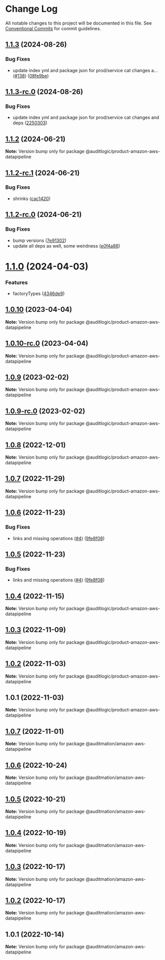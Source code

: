 # Change Log

All notable changes to this project will be documented in this file.
See [Conventional Commits](https://conventionalcommits.org) for commit guidelines.

## [1.1.3](https://github.com/auditlogic/product/compare/@auditlogic/product-amazon-aws-datapipeline@1.1.2...@auditlogic/product-amazon-aws-datapipeline@1.1.3) (2024-08-26)


### Bug Fixes

* update index yml and package json for prod/service cat changes a… ([#138](https://github.com/auditlogic/product/issues/138)) ([08fe9be](https://github.com/auditlogic/product/commit/08fe9beb1c8457462a19bc69caa02e6212d97e1a))





## [1.1.3-rc.0](https://github.com/auditlogic/product/compare/@auditlogic/product-amazon-aws-datapipeline@1.1.2...@auditlogic/product-amazon-aws-datapipeline@1.1.3-rc.0) (2024-08-26)


### Bug Fixes

* update index yml and package json for prod/service cat changes and deps ([2250303](https://github.com/auditlogic/product/commit/225030363a363608240135b7ebed386b28f01e4b))





## [1.1.2](https://github.com/auditlogic/product/compare/@auditlogic/product-amazon-aws-datapipeline@1.1.2-rc.1...@auditlogic/product-amazon-aws-datapipeline@1.1.2) (2024-06-21)

**Note:** Version bump only for package @auditlogic/product-amazon-aws-datapipeline





## [1.1.2-rc.1](https://github.com/auditlogic/product/compare/@auditlogic/product-amazon-aws-datapipeline@1.1.2-rc.0...@auditlogic/product-amazon-aws-datapipeline@1.1.2-rc.1) (2024-06-21)


### Bug Fixes

* shrinks ([cac1420](https://github.com/auditlogic/product/commit/cac14200fefcd8183ab69fe89a47bd3f70f563e9))





## [1.1.2-rc.0](https://github.com/auditlogic/product/compare/@auditlogic/product-amazon-aws-datapipeline@1.1.0...@auditlogic/product-amazon-aws-datapipeline@1.1.2-rc.0) (2024-06-21)


### Bug Fixes

* bump versions ([7e91302](https://github.com/auditlogic/product/commit/7e913023b8b312150ed7762c32fbbe616be71de5))
* update all deps as well, some weirdness ([e0f4a86](https://github.com/auditlogic/product/commit/e0f4a864714e2d3de6bbf3da014d5312fe53be2f))





# [1.1.0](https://github.com/auditlogic/product/compare/@auditlogic/product-amazon-aws-datapipeline@1.0.10...@auditlogic/product-amazon-aws-datapipeline@1.1.0) (2024-04-03)


### Features

* factoryTypes ([4346de9](https://github.com/auditlogic/product/commit/4346de92693aee892fccf725338ffc7b80ab182b))





## [1.0.10](https://github.com/auditlogic/product/compare/@auditlogic/product-amazon-aws-datapipeline@1.0.9...@auditlogic/product-amazon-aws-datapipeline@1.0.10) (2023-04-04)

**Note:** Version bump only for package @auditlogic/product-amazon-aws-datapipeline





## [1.0.10-rc.0](https://github.com/auditlogic/product/compare/@auditlogic/product-amazon-aws-datapipeline@1.0.9...@auditlogic/product-amazon-aws-datapipeline@1.0.10-rc.0) (2023-04-04)

**Note:** Version bump only for package @auditlogic/product-amazon-aws-datapipeline





## [1.0.9](https://github.com/auditlogic/product/compare/@auditlogic/product-amazon-aws-datapipeline@1.0.8...@auditlogic/product-amazon-aws-datapipeline@1.0.9) (2023-02-02)

**Note:** Version bump only for package @auditlogic/product-amazon-aws-datapipeline





## [1.0.9-rc.0](https://github.com/auditlogic/product/compare/@auditlogic/product-amazon-aws-datapipeline@1.0.8...@auditlogic/product-amazon-aws-datapipeline@1.0.9-rc.0) (2023-02-02)

**Note:** Version bump only for package @auditlogic/product-amazon-aws-datapipeline





## [1.0.8](https://github.com/auditlogic/product/compare/@auditlogic/product-amazon-aws-datapipeline@1.0.7...@auditlogic/product-amazon-aws-datapipeline@1.0.8) (2022-12-01)

**Note:** Version bump only for package @auditlogic/product-amazon-aws-datapipeline





## [1.0.7](https://github.com/auditlogic/product/compare/@auditlogic/product-amazon-aws-datapipeline@1.0.6...@auditlogic/product-amazon-aws-datapipeline@1.0.7) (2022-11-29)

**Note:** Version bump only for package @auditlogic/product-amazon-aws-datapipeline





## [1.0.6](https://github.com/auditlogic/product/compare/@auditlogic/product-amazon-aws-datapipeline@1.0.4...@auditlogic/product-amazon-aws-datapipeline@1.0.6) (2022-11-23)


### Bug Fixes

* links and missing operations ([#4](https://github.com/auditlogic/product/issues/4)) ([9fe8f08](https://github.com/auditlogic/product/commit/9fe8f08fe7c57fdb79f991ac35bd6ac2e7dcad38))





## [1.0.5](https://github.com/auditlogic/product/compare/@auditlogic/product-amazon-aws-datapipeline@1.0.4...@auditlogic/product-amazon-aws-datapipeline@1.0.5) (2022-11-23)


### Bug Fixes

* links and missing operations ([#4](https://github.com/auditlogic/product/issues/4)) ([9fe8f08](https://github.com/auditlogic/product/commit/9fe8f08fe7c57fdb79f991ac35bd6ac2e7dcad38))





## [1.0.4](https://github.com/auditlogic/product/compare/@auditlogic/product-amazon-aws-datapipeline@1.0.3...@auditlogic/product-amazon-aws-datapipeline@1.0.4) (2022-11-15)

**Note:** Version bump only for package @auditlogic/product-amazon-aws-datapipeline





## [1.0.3](https://github.com/auditlogic/product/compare/@auditlogic/product-amazon-aws-datapipeline@1.0.2...@auditlogic/product-amazon-aws-datapipeline@1.0.3) (2022-11-09)

**Note:** Version bump only for package @auditlogic/product-amazon-aws-datapipeline





## [1.0.2](https://github.com/auditlogic/product/compare/@auditlogic/product-amazon-aws-datapipeline@1.0.1...@auditlogic/product-amazon-aws-datapipeline@1.0.2) (2022-11-03)

**Note:** Version bump only for package @auditlogic/product-amazon-aws-datapipeline





## 1.0.1 (2022-11-03)

**Note:** Version bump only for package @auditlogic/product-amazon-aws-datapipeline





## [1.0.7](https://github.com/auditmation/store-content/compare/@auditmation/amazon-aws-datapipeline@1.0.6...@auditmation/amazon-aws-datapipeline@1.0.7) (2022-11-01)

**Note:** Version bump only for package @auditmation/amazon-aws-datapipeline





## [1.0.6](https://github.com/auditmation/store-content/compare/@auditmation/amazon-aws-datapipeline@1.0.5...@auditmation/amazon-aws-datapipeline@1.0.6) (2022-10-24)

**Note:** Version bump only for package @auditmation/amazon-aws-datapipeline





## [1.0.5](https://github.com/auditmation/store-content/compare/@auditmation/amazon-aws-datapipeline@1.0.4...@auditmation/amazon-aws-datapipeline@1.0.5) (2022-10-21)

**Note:** Version bump only for package @auditmation/amazon-aws-datapipeline





## [1.0.4](https://github.com/auditmation/store-content/compare/@auditmation/amazon-aws-datapipeline@1.0.3...@auditmation/amazon-aws-datapipeline@1.0.4) (2022-10-19)

**Note:** Version bump only for package @auditmation/amazon-aws-datapipeline





## [1.0.3](https://github.com/auditmation/store-content/compare/@auditmation/amazon-aws-datapipeline@1.0.2...@auditmation/amazon-aws-datapipeline@1.0.3) (2022-10-17)

**Note:** Version bump only for package @auditmation/amazon-aws-datapipeline





## [1.0.2](https://github.com/auditmation/store-content/compare/@auditmation/amazon-aws-datapipeline@1.0.1...@auditmation/amazon-aws-datapipeline@1.0.2) (2022-10-17)

**Note:** Version bump only for package @auditmation/amazon-aws-datapipeline





## 1.0.1 (2022-10-14)

**Note:** Version bump only for package @auditmation/amazon-aws-datapipeline
